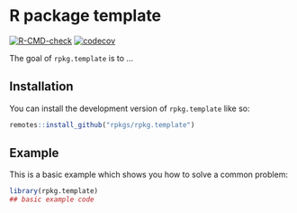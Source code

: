 
# R package template

<!-- badges: start -->
[![R-CMD-check](https://github.com/rpkgs/rpkg-template/actions/workflows/R-CMD-check.yaml/badge.svg)](https://github.com/rpkgs/rpkg-template/actions/workflows/R-CMD-check.yaml)
[![codecov](https://codecov.io/gh/rpkgs/rpkg.template/branch/master/graph/badge.svg)](https://app.codecov.io/gh/rpkgs/rpkg.template)
<!-- [![CRAN](http://www.r-pkg.org/badges/version/rpkg.template)](https://cran.r-project.org/package=rpkg.template) -->
<!-- [![total](http://cranlogs.r-pkg.org/badges/grand-total/rpkg.template)](https://www.rpackages.io/package/rpkg.template) -->
<!-- [![monthly](http://cranlogs.r-pkg.org/badges/rpkg.template)](https://www.rpackages.io/package/rpkg.template) -->
<!-- badges: end -->

The goal of `rpkg.template` is to ...

## Installation

You can install the development version of `rpkg.template` like so:

``` r
remotes::install_github("rpkgs/rpkg.template")
```

## Example

This is a basic example which shows you how to solve a common problem:

``` r
library(rpkg.template)
## basic example code
```
